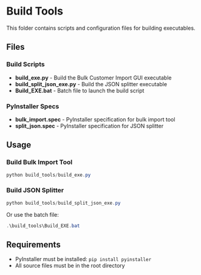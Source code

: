 # Build Tools

This folder contains scripts and configuration files for building executables.

## Files

### Build Scripts
- **build_exe.py** - Build the Bulk Customer Import GUI executable
- **build_split_json_exe.py** - Build the JSON splitter executable
- **Build_EXE.bat** - Batch file to launch the build script

### PyInstaller Specs
- **bulk_import.spec** - PyInstaller specification for bulk import tool
- **split_json.spec** - PyInstaller specification for JSON splitter

## Usage

### Build Bulk Import Tool
```powershell
python build_tools/build_exe.py
```

### Build JSON Splitter
```powershell
python build_tools/build_split_json_exe.py
```

Or use the batch file:
```powershell
.\build_tools\Build_EXE.bat
```

## Requirements
- PyInstaller must be installed: `pip install pyinstaller`
- All source files must be in the root directory

